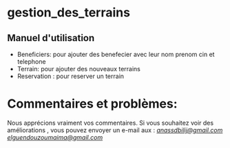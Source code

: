 # gestion_des_terrains
## Manuel d'utilisation
  <ul>
      <li>Beneficiers: pour ajouter des benefecier avec leur nom prenom cin et telephone</li>
     <li>Terrain: pour ajouter des nouveaux terrains</li>
     <li>Reservation : pour reserver un terrain </li>
  </ul>
  
# Commentaires et problèmes:
Nous apprécions vraiment vos commentaires. Si vous souhaitez voir des améliorations , vous pouvez envoyer un e-mail  aux : 
*anassdbilij@gmail.com* <br>
*elguendouzoumaima@gmail.com* <br>
